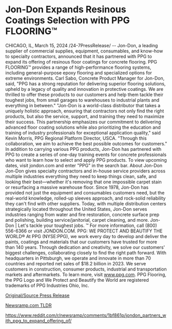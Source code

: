 # Jon-Don Expands Resinous Coatings Selection with PPG FLOORING™

CHICAGO, IL, March 15, 2024 /24-7PressRelease/ -- Jon-Don, a leading supplier of commercial supplies, equipment, consumables, and know-how to specialty contractors, announced that it has partnered with PPG to expand its offering of resinous floor coatings for concrete flooring.  PPG FLOORING™ provides a range of high-performance flooring systems, including general-purpose epoxy flooring and specialized options for extreme environments.  Carl Sabo, Concrete Product Manager for Jon-Don, said, "PPG has a strong reputation for delivering superior flooring solutions, upheld by a legacy of quality and innovation in protective coatings. We are thrilled to offer these products to our customers and help them tackle their toughest jobs, from small garages to warehouses to industrial plants and everything in between."  "Jon-Don is a world-class distributor that takes a uniquely holistic approach, ensuring that contractors not only find the right products, but also the service, support, and training they need to maximize their success. This partnership emphasizes our commitment to delivering advanced floor coating solutions while also prioritizing the education and training of industry professionals for exceptional application quality," said Kevin Morris, PPG Regional Platform Director, USCA. "Through this collaboration, we aim to achieve the best possible outcomes for customers."  In addition to carrying various PPG products, Jon-Don has partnered with PPG to create a series of one-day training events for concrete professionals who want to learn how to select and apply PPG products. To view upcoming dates, visit jondon.com and enter "PPG" in the search bar.  About Jon-Don Jon-Don gives specialty contractors and in-house service providers across multiple industries everything they need to keep things clean, safe, and looking their best—whether it's removing that one impossible carpet stain or resurfacing a massive warehouse floor. Since 1978, Jon-Don has provided not just the equipment and consumables customers need, but the real-world knowledge, rolled-up sleeves approach, and rock-solid reliability they can't find with other suppliers. Today, with multiple distribution centers strategically located throughout the United States, Jon-Don serves industries ranging from water and fire restoration, concrete surface prep and polishing, building service/janitorial, carpet cleaning, and more.  Jon-Don | Let's tackle your toughest jobs. ™  For more information, call (800) 556-6366 or visit JONDON.COM.  PPG: WE PROTECT AND BEAUTIFY THE WORLD® At PPG (NYSE:PPG), we work every day to develop and deliver the paints, coatings and materials that our customers have trusted for more than 140 years. Through dedication and creativity, we solve our customers' biggest challenges, collaborating closely to find the right path forward. With headquarters in Pittsburgh, we operate and innovate in more than 70 countries and reported net sales of $18.2 billion in 2023. We serve customers in construction, consumer products, industrial and transportation markets and aftermarkets. To learn more, visit www.ppg.com.  PPG Flooring, the PPG Logo and We Protect and Beautify the World are registered trademarks of PPG Industries Ohio, Inc. 

[Original/Source Press Release](https://www.24-7pressrelease.com/press-release/509241/jon-don-expands-resinous-coatings-selection-with-ppg-flooring)
                    

[Newsramp.com TLDR](None) 

https://www.reddit.com/r/newsramp/comments/1bf861p/jondon_partners_with_ppg_to_expand_offering_of/
